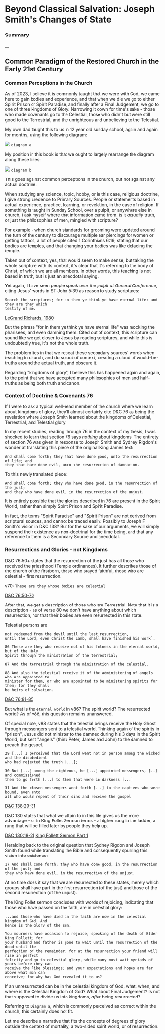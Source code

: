 # Beyond Classical Salvation: Joseph Smith's Changes of State
### Summary
__

## Common Paradigm of the Restored Church in the Early 21st Century
### Common Perceptions in the Church

As of 2023, I believe it is commonly taught that we were with God, we came here to gain
bodies and experience, and that when we die we go to either Spirit Prison or Spirit
Paradise, and finally after a Final Judgement, we go to one of three kingdoms of Glory.
Narrowing it down for time's sake - those who made covenants go to the Celestial, those
who didn't but were still good to the Terrestrial, and the unrighteous and unbelieving to
the Telestial.

My own dad taught this to us in 12 year old sunday school, again and again for months, 
using the following diagram:

![](https://www.eternalroundring.com/uploads/1/2/1/2/121243642/description-2019-03-30-at-5-56-44-pm_orig.png)
`diagram a`

My position in this book is that we ought to largely rearrange the diagram along these 
lines:

![](https://www.eternalroundring.com/uploads/1/2/1/2/121243642/linear-image-with-christ_orig.jpg)
`diagram b`

This goes against common perceptions in the church, but not against any actual 
doctrine. 

When studying any science, topic, hobby, or in this case, religious doctrine,
I give strong credence to Primary Sources. People or statements based in actual 
experience, practice, learning, or revelation, in the case of religion. If something 
is taught in Sunday School, over a pulpit, or anywhere else in church, I ask myself 
where that information came from. Is it _actually_ truth, or just the philosophies of 
men, mingled with scripture?

For example - when church standards for grooming were updated around the turn of the
century to discourage multiple ear piercings for women or getting tattoos, a lot of people
cited 1 Corinthians 6:19, stating that our bodies are temples, and that changing your
bodies was like defacing the temple.

Taken out of context, yes, that would seem to make sense, but taking the whole 
scripture with its context, it's clear that it's referring to the body of Christ, of 
which we are all members. In other words, this teaching is not based in truth, but is 
just an anecdotal saying.

Yet again, I have seen people speak _over the pulpit at General Conference_, citing 
Jesus' words in ST John 5:39 as reason to study scriptures:

```
Search the scriptures; for in them ye think ye have eternal life: and they are they which
testify of me.
```
[LeGrand Richards, 1980](https://www.churchofjesuschrist.org/study/general-conference/1980/04/the-scriptures-speak?lang=eng&id=p2-p3#p2)

But the phrase "for in them ye think ye have eternal life" was mocking the pharisees, 
and even damning them. Cited out of context, this scripture can sound like we get 
closer to Jesus by reading scriptures, and while this is undoubtedly true, it's not 
the whole truth. 

The problem lies in that we repeat these secondary sources' words when teaching in 
church, and do so out of context, creating a cloud of would-be-truths around the 
actual truth, and obscure it.

Regarding "kingdoms of glory", I believe this has happened again and again, to the 
point that we have accepted many philosophies of men and half-truths as being both 
truth and canon.

### Context of Doctrine & Covenants 76
If I were to ask a typical well-read member of the church where we learn about 
kingdoms of glory, they'll almost certainly cite D&C 76 as being the revelation where 
Joseph Smith learned about the kingdoms of Celestial, Terrestrial, and Telestial glory.

In my recent studies, reading through 76 in the context of my thesis, I was shocked to 
learn that section 76 says _nothing_ about kingdoms. The entirety of section 76 was given
in response to Joseph Smith and Sydney Rigdon's wonder at translating this piece of the
original King James text:

```
And shall come forth; they that have done good, unto the resurrection of life; and 
they that have done evil, unto the resurrection of damnation.
```

To this newly translated piece:

```
And shall come forth; they who have done good, in the resurrection of the just; 
and they who have done evil, in the resurrection of the unjust.
```

It is entirely possible that the glories described in 76 are present in the Spirit 
World, rather than simply Spirit Prison and Spirit Paradise.

In fact, the terms "Spirit Paradise" and "Spirit Prison" are not derived from scriptural
sources, and cannot be traced easily. Possibly to Joseph F Smith's vision in D&C 138? But
for the sake of our arguments, we will simply suspend their existence as non-doctrinal 
for the time being, and that any reference to them is a Secondary Source and anecdotal.

### Resurrections and Glories - not Kingdoms

D&C 76:50+ states that the resurrection of the just has all those who received the
priesthood (Temple ordinances). It further describes those of the church of the firstborn,
those who stayed faithful, those who are celestial - first resurrection.

v70: `These are they whose bodies are celestial`

[D&C 76:50-70](https://www.churchofjesuschrist.org/study/scriptures/dc-testament/dc/76?lang=eng&id=p50-p70#p50)

After that, we get a description of those who are Terrestrial. Note that it is a
description - as of verse 80 we don't have anything about which resurrection, nor that
their bodies are even resurrected in this state.

Telestial persons are
```
not redeemed from the devil until the last resurrection, 
until the Lord, even Christ the Lamb, shall have finished his work`.

86 These are they who receive not of his fulness in the eternal world, but of the Holy
Spirit through the ministration of the terrestrial;

87 And the terrestrial through the ministration of the celestial.

88 And also the telestial receive it of the administering of angels who are appointed to
minister for them, or who are appointed to be ministering spirits for them; for they shall
be heirs of salvation.
```
[D&C 76:81-85](https://www.churchofjesuschrist.org/study/scriptures/dc-testament/dc/76?lang=eng&id=p50-p70#p50)

But what is the `eternal world` in v86? The spirit world? The resurrected world? As of
v88, this question remains unanswered.

Of special note, v88 states that the telestial beings receive the Holy Ghost through
messengers sent to a telestial world. Thinking again of the spirits in "prison", Jesus
did not minister to the damned during his 3 days in the Spirit World, but sent "angels"
(think Peter, James and John) to the damned to preach the gospel.

```
29 [...] I perceived that the Lord went not in person among the wicked and the disobedient 
who had rejected the truth [...];

30 But [...] among the righteous, he [...] appointed messengers, [..] and commissioned 
them to go forth [...] to them that were in darkness [...]

31 And the chosen messengers went forth [...] to the captives who were bound, even unto
all who would repent of their sins and receive the gospel.
```
[D&C 138:29-31](https://www.churchofjesuschrist.org/study/scriptures/dc-testament/dc/138?lang=eng)

D&C 130 states that what we attain to in this life gives us the more advantage - or in
King Follet Sermon terms - a higher rung in the ladder, a rung that will be filled
later by people they help up.

[D&C 130:18-21](https://www.churchofjesuschrist.org/study/scriptures/dc-testament/dc/130?lang=eng&id=p18-p21#p18)
[King Follett Sermon Part 1](https://www.churchofjesuschrist.org/study/ensign/1971/04/the-king-follett-sermon?lang=eng&id=p19-p20#p19)

Heralding back to the original question that Sydney Rigdon and Joseph Smith found 
while translating the Bible and consequently spurring this vision into existence:

```
17 And shall come forth; they who have done good, in the resurrection of the just; and
they who have done evil, in the resurrection of the unjust.
```

At no time does it say that we are resurrected to these states, merely which groups
shall have part in the first resurrection (of the just) and those of the second
resurrection (of the unjust).

The King Follet sermon concludes with words of rejoicing, indicating that those who
have passed on the faith, are in celestial glory:

``` 
...and those who have died in the faith are now in the celestial kingdom of God. And 
hence is the glory of the sun.

You mourners have occasion to rejoice, speaking of the death of Elder King Follett; for
your husband and father is gone to wait until the resurrection of the dead—until the
perfection of the remainder; for at the resurrection your friend will rise in perfect
felicity and go to celestial glory, while many must wait myriads of years before they can
receive the like blessings; and your expectations and hopes are far above what man can
conceive; for why has God revealed it to us?
```

If an unresurrected can be in the celestial kingdom of God, what, when, and where is 
the Celestial Kingdom of God? What about Final Judgement? Is not that supposed to 
divide us into kingdoms, _after_ being resurrected?

Referring to `Diagram a`, which is commonly perceived as correct within the church, this 
certainly does not fit.

Let me describe a narrative that fits the concepts of degrees of glory outside the 
context of mortality, a two-sided spirit world, or of resurrection.


